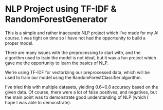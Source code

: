 # NLP Project using TF-IDF & RandomForestGenerator

This is a simple and rather inaccurate NLP project which I've made for my AI course. I was tight on time so I have not had the opportunity to build a proper model.

There are many issues with the preprocessing to start with, and the algorithm used to train the model is not ideal, but it was a fun project which gave me the opportunity to learn the basics of NLP.

We're using TF-IDF for vectorizing our preprocessed data, which will be used to train our model using the RandomForestClassifier algorithm.

I've tried this with multiple datasets, yielding 0.6~0.8 accuracy based on the given data. Of course, there were a lot of false positives, and negatives, but the main point was to demonstrate good understanding of NLP (which I hope I was able to demonstrate).
